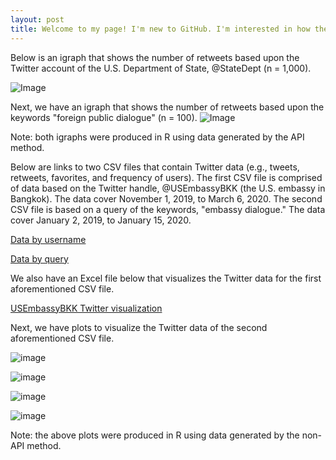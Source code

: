 ```yaml
---
layout: post
title: Welcome to my page! I'm new to GitHub. I'm interested in how the U.S. Government engages with foreign publics. 
---
```

Below is an igraph that shows the number of retweets based upon the Twitter account of the U.S. Department of State, @StateDept (n = 1,000).

![Image](https://raw.githubusercontent.com/MarcusMMS/marcusmms.github.io/master/_posts/State%20Department%20igraph.png)

Next, we have an igraph that shows the number of retweets based upon the keywords "foreign public dialogue" (n = 100).
![Image](https://raw.githubusercontent.com/MarcusMMS/marcusmms.github.io/master/Keyword%20-%20Foreign%20Public%20Dialogue.png)

Note: both igraphs were produced in R using data generated by the API method.

Below are links to two CSV files that contain Twitter data (e.g., tweets, retweets, favorites, and frequency of users). The first CSV file is comprised of data based on the Twitter handle, @USEmbassyBKK (the U.S. embassy in Bangkok). The data cover November 1, 2019, to March 6, 2020. The second CSV file is based on a query of the keywords, "embassy dialogue." The data cover January 2, 2019, to January 15, 2020.

[Data by username](https://github.com/MarcusMMS/marcusmms.github.io/blob/master/Username%20-%20USEmbassyBKK.csv)

[Data by query](https://github.com/MarcusMMS/marcusmms.github.io/blob/master/Query%20-%20Embassydialogue.csv)

We also have an Excel file below that visualizes the Twitter data for the first aforementioned CSV file.

[USEmbassyBKK Twitter visualization](https://github.com/MarcusMMS/marcusmms.github.io/blob/master/_posts/Visualize%202.xlsx)

Next, we have plots to visualize the Twitter data of the second aforementioned CSV file.

![image](https://raw.githubusercontent.com/MarcusMMS/marcusmms.github.io/master/Retweets.png)

![image](https://raw.githubusercontent.com/MarcusMMS/marcusmms.github.io/master/Replies.png)

![image](https://raw.githubusercontent.com/MarcusMMS/marcusmms.github.io/master/Favorites.png)

![image](https://raw.githubusercontent.com/MarcusMMS/marcusmms.github.io/master/Mentions.png)

Note: the above plots were produced in R using data generated by the non-API method.






